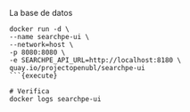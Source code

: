 La base de datos

```
docker run -d \
--name searchpe-ui \
--network=host \
-p 8080:8080 \
-e SEARCHPE_API_URL=http://localhost:8180 \
quay.io/projectopenubl/searchpe-ui
```{execute}

# Verifica
docker logs searchpe-ui